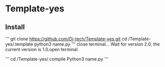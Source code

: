 # Template-yes
## Install

''' 
git clone https://github.com/Dj-tech/Template-yes.git
cd /Template-yes/.template
python3 name.py
'''
close terminal...
Wait for version 2.0, the current version is 1.0.open terminal

'''
cd /Template-yes/.compile
Python3 name.py
'''
